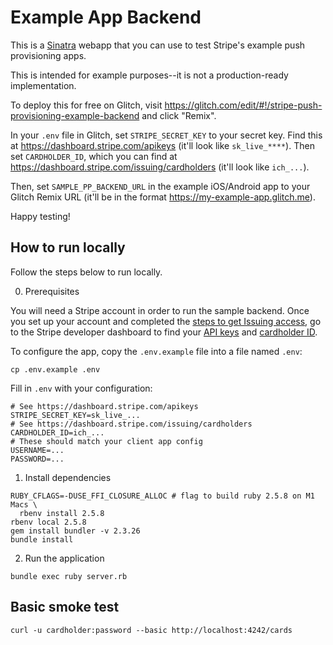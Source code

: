Example App Backend
====

This is a [Sinatra](http://www.sinatrarb.com/) webapp that you can use to test Stripe's example push provisioning apps.

This is intended for example purposes--it is not a production-ready implementation.

To deploy this for free on Glitch, visit https://glitch.com/edit/#!/stripe-push-provisioning-example-backend and click "Remix".

In your `.env` file in Glitch, set `STRIPE_SECRET_KEY` to your secret key. Find this at https://dashboard.stripe.com/apikeys (it'll look like `sk_live_****`). Then set `CARDHOLDER_ID`, which you can find at https://dashboard.stripe.com/issuing/cardholders (it'll look like `ich_...`).

Then, set `SAMPLE_PP_BACKEND_URL` in the example iOS/Android app to your Glitch Remix URL (it'll be in the format https://my-example-app.glitch.me).

Happy testing!

How to run locally
----

Follow the steps below to run locally.

0. Prerequisites

You will need a Stripe account in order to run the sample backend. Once you set up your account
and completed the [steps to get Issuing access](https://stripe.com/docs/issuing/cards/digital-wallets#request-access),
go to the Stripe developer dashboard to find your [API keys](https://dashboard.stripe.com/apikeys) and [cardholder ID](https://dashboard.stripe.com/issuing/cardholders).

To configure the app, copy the `.env.example` file into a file named `.env`:

```
cp .env.example .env
```
Fill in `.env` with your configuration:

```
# See https://dashboard.stripe.com/apikeys
STRIPE_SECRET_KEY=sk_live_...
# See https://dashboard.stripe.com/issuing/cardholders
CARDHOLDER_ID=ich_...
# These should match your client app config
USERNAME=...
PASSWORD=...
```

1. Install dependencies
```
RUBY_CFLAGS=-DUSE_FFI_CLOSURE_ALLOC # flag to build ruby 2.5.8 on M1 Macs \
  rbenv install 2.5.8
rbenv local 2.5.8
gem install bundler -v 2.3.26
bundle install
```

2. Run the application
```
bundle exec ruby server.rb
```

Basic smoke test
---
```
curl -u cardholder:password --basic http://localhost:4242/cards
```